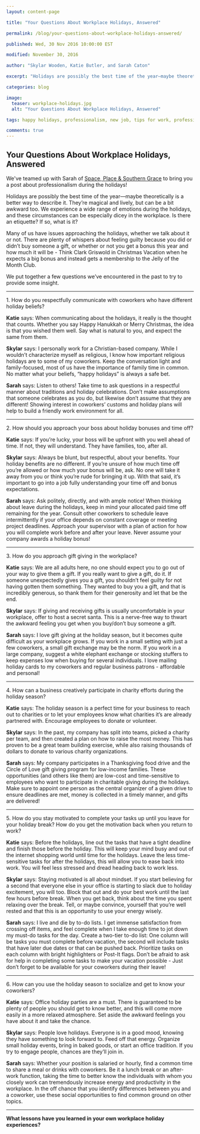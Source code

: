 ```yaml
---
layout: content-page

title: "Your Questions About Workplace Holidays, Answered"

permalink: /blog/your-questions-about-workplace-holidays-answered/

published: Wed, 30 Nov 2016 10:00:00 EST

modified: November 30, 2016

author: "Skylar Wooden, Katie Butler, and Sarah Caton"

excerpt: "Holidays are possibly the best time of the year—maybe theoretically is a better way to describe it. They’re magical and lively, but can be a bit awkward too."

categories: blog

image:
  teaser: workplace-holidays.jpg
  alt: "Your Questions About Workplace Holidays, Answered"

tags: happy holidays, professionalism, new job, tips for work, professional, holiday etiquette, workplace, coworkers, team building

comments: true
---
```


## Your Questions About Workplace Holidays, Answered

We've teamed up with Sarah of [Space, Place & Southern Grace](http://www.spaceplaceandsoutherngrace.com) to bring you a post about professionalism during the holidays!


Holidays are possibly the best time of the year—maybe theoretically is a better way to describe it. They’re magical and lively, but can be a bit awkward too. We experience a wide range of emotions during the holidays, and these circumstances can be especially dicey in the workplace. Is there an etiquette? If so, what is it? 


Many of us have issues approaching the holidays, whether we talk about it or not. There are plenty of whispers about feeling guilty because you did or didn’t buy someone a gift, or whether or not you get a bonus this year and how much it will be  - Think Clark Griswold in Christmas Vacation when he expects a big bonus and instead gets a membership to the Jelly of the Month Club. 


We put together a few questions we’ve encountered in the past to try to provide some insight. 

<hr class="secondary">

<p>1. How do you respectfully communicate with coworkers who have different holiday beliefs?</p>

<b>Katie</b> says:  When communicating about the holidays, it really is the thought that counts. Whether you say Happy Hanukkah or Merry Christmas, the idea is that you wished them well. Say what is natural to you, and expect the same from them.

<b>Skylar</b> says: I personally work for a Christian-based company. While I wouldn’t characterize myself as religious, I know how important religious holidays are to some of my coworkers. Keep the conversation light and family-focused, most of us have the importance of family time in common. No matter what your beliefs, “happy holidays” is always a safe bet.

<b>Sarah</b> says: Listen to others! Take time to ask questions in a respectful manner about traditions and holiday celebrations. Don’t make assumptions that someone celebrates as you do, but likewise don’t assume that they are different! Showing interest in coworkers’ customs and holiday plans will help to build a friendly work environment for all.

<hr class="secondary">

<p>2. How should you approach your boss about holiday bonuses and time off?</p>


<b>Katie</b> says: If you’re lucky, your boss will be upfront with you well ahead of time. If not, they will understand. They have families, too, after all. 

<b>Skylar</b> says: Always be blunt, but respectful, about your benefits. Your holiday benefits are no different. If you’re unsure of how much time off you’re allowed or how much your bonus will be, ask. No one will take it away from you or think you’re rude for bringing it up. With that said, it’s important to go into a job fully understanding your time off and bonus expectations. 

<b>Sarah</b> says: Ask politely, directly, and with ample notice! When thinking about leave during the holidays, keep in mind your allocated paid time off remaining for the year. Consult other coworkers to schedule leave intermittently if your office depends on constant coverage or meeting project deadlines. Approach your supervisor with a plan of action for how you will complete work before and after your leave. Never assume your company awards a holiday bonus!

<hr class="secondary">

<p>3. How do you approach gift giving in the workplace?</p>

<b>Katie</b> says: We are all adults here, no one should expect you to go out of your way to give them a gift. If you really want to give a gift, do it. If someone unexpectedly gives you a gift, you shouldn’t feel guilty for not having gotten them something. They wanted to buy you a gift, and that is incredibly generous, so thank them for their generosity and let that be the end.

<b>Skylar</b> says: If giving and receiving gifts is usually uncomfortable in your workplace, offer to host a secret santa. This is a nerve-free way to thwart the awkward feeling you get when you buy/don’t buy someone a gift. 

<b>Sarah</b> says: I love gift giving at the holiday season, but it becomes quite difficult as your workplace grows. If you work in a small setting with just a few coworkers, a small gift exchange may be the norm. If you work in a large company, suggest a white elephant exchange or stocking stuffers to keep expenses low when buying for several individuals. I love mailing holiday cards to my coworkers and regular business patrons - affordable and personal!

<hr class="secondary">

<p>4. How can a business creatively participate in charity efforts during the holiday season?</p>


<b>Katie</b> says: The holiday season is a perfect time for your business to reach out to charities or to let your employees know what charities it’s are already partnered with. Encourage employees to donate or volunteer.

<b>Skylar</b> says: In the past, my company has split into teams, picked a charity per team, and then created a plan on how to raise the most money. This has proven to be a great team building exercise, while also raising thousands of dollars to donate to various charity organizations. 

<b>Sarah</b> says: My company participates in a Thanksgiving food drive and the Circle of Love gift giving program for low-income families. These opportunities (and others like them) are low-cost and time-sensitive to employees who want to participate in charitable giving during the holidays. Make sure to appoint one person as the central organizer of a given drive to ensure deadlines are met, money is collected in a timely manner, and gifts are delivered!

<hr class="secondary">

<p>5. How do you stay motivated to complete your tasks up until you leave for your holiday break? How do you get the motivation back when you return to work?</p>


<b>Katie</b> says: Before the holidays, line out the tasks that have a tight deadline and finish those before the holiday. This will keep your mind busy and out of the internet shopping world until time for the holidays. Leave the less time-sensitive tasks for after the holidays, this will allow you to ease back into work. You will feel less stressed and dread heading back to work less.

<b>Skylar</b> says: Staying motivated is all about mindset. If you start believing for a second that everyone else in your office is starting to slack due to holiday excitement, you will too. Block that out and do your best work until the last few hours before break. When you get back, think about the time you spent relaxing over the break. Tell, or maybe convince, yourself that you’re well rested and that this is an opportunity to use your energy wisely.

<b>Sarah</b> says: I live and die by to-do lists. I get immense satisfaction from crossing off items, and feel complete when I take enough time to jot down my must-do tasks for the day. Create a two-tier to-do list: One column will be tasks you must complete before vacation, the second will include tasks that have later due dates or that can be pushed back. Prioritize tasks on each column with bright highlighters or Post-It flags. Don’t be afraid to ask for help in completing some tasks to make your vacation possible - Just don’t forget to be available for your coworkers during their leave!

<hr class="secondary">

<p>6. How can you use the holiday season to socialize and get to know your coworkers?</p>

<b>Katie</b> says: Office holiday parties are a must. There is guaranteed to be plenty of people you should get to know better, and this will come more easily in a more relaxed atmosphere. Set aside the awkward feelings you have about it and take the chance. 

<b>Skylar</b> says: People love holidays. Everyone is in a good mood, knowing they have something to look forward to. Feed off that energy. Organize small holiday events, bring in baked goods, or start an office tradition. If you try to engage people, chances are they’ll join in. 

<b>Sarah</b> says: Whether your position is salaried or hourly, find a common time to share a meal or drinks with coworkers. Be it a lunch break or an after-work function, taking the time to better know the individuals with whom you closely work can tremendously increase energy and productivity in the workplace. In the off chance that you identify differences between you and a coworker, use these social opportunities to find common ground on other topics.

<hr class="secondary">

<b>What lessons have you learned in your own workplace holiday experiences?</b>